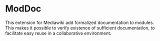 # ModDoc
This extension for Mediawiki add formalized documentation to modules. This makes it possible to verify existence of sufficient documentation, to facilitate easy reuse in a collaborative environment.
